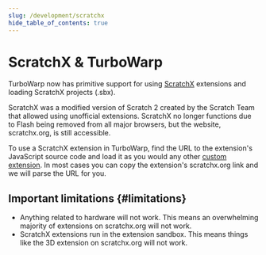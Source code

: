 ```yaml
---
slug: /development/scratchx
hide_table_of_contents: true
---
```


# ScratchX & TurboWarp

TurboWarp now has primitive support for using [ScratchX](https://scratchx.org) extensions and loading ScratchX projects (.sbx).

ScratchX was a modified version of Scratch 2 created by the Scratch Team that allowed using unofficial extensions. ScratchX no longer functions due to Flash being removed from all major browsers, but the website, scratchx.org, is still accessible.

To use a ScratchX extension in TurboWarp, find the URL to the extension's JavaScript source code and load it as you would any other [custom extension](/development/custom-extensions). In most cases you can copy the extension's scratchx.org link and we will parse the URL for you.

## Important limitations {#limitations}

 - Anything related to hardware will not work. This means an overwhelming majority of extensions on scratchx.org will not work.
 - ScratchX extensions run in the extension sandbox. This means things like the 3D extension on scratchx.org will not work.
